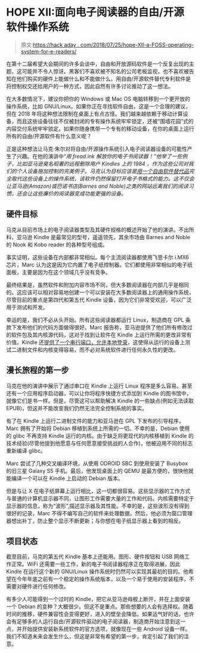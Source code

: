 # HOPE XII:面向电子阅读器的自由/开源软件操作系统

> 原文:[https://hack aday . com/2018/07/25/hope-XII-a-FOSS-operating-system-for-e-readers/](https://hackaday.com/2018/07/25/hope-xii-a-foss-operating-system-for-e-readers/)

在第十二届希望大会期间的许多会谈中，自由和开放源码软件是一个反复出现的主题，这可能并不令人惊讶。黑客们不喜欢被不知名的公司老板监视，也不喜欢被告知在他们购买的硬件上能做什么和不能做什么。用自由/开源软件替代专利软件是将控制权交还给用户的一种方式，因此自然有许多讨论推动了这一想法。

在大多数情况下，建议你把你的 Windows 或 Mac OS 电脑转移到一个更开放的操作系统，比如 GNU/Linux。如果你正在寻找软件自由，这是一个合理的建议，但在 2018 年将这种想法限制在桌面上有点古怪。我们越来越依赖于移动计算设备，而且这些设备往往不仅被封闭的专有操作系统牢牢锁定，还被“围墙花园”式的内容交付系统牢牢锁定。如果你随身携带一个专有的移动设备，在你的桌面上运行所有的自由/开源软件有什么意义呢？

正是这种想法让马克·朱尔对将自由/开源操作系统引入电子阅读器设备的可能性产生了兴趣。在他的演讲中“*用 fread.ink 解放你的电子书阅读器！”他举了一些例子，比如亚马逊臭名昭著的远程删除用户 Kindles 上的 *1984* ，作为这些公司对我们的个人设备施加控制的完美例子。马克认为目标应该是[用一个自由软件替代品](https://fread.ink)完全取代这些设备上的操作系统，该软件仍然保留打开电子书格式的能力。这不仅会让亚马逊(Amazon)或巴诺书店(Barnes and Noble)之类的网站远离我们的阅读习惯，还会让这些廉价的阅读器变成功能更强的设备。*

## 硬件目标

马克从目前市场上的电子阅读器类型及其硬件规格的概述开始了他的演讲。不出所料，亚马逊 Kindle 是最常见的型号，遥遥领先，其余市场由 Barnes and Noble 的 Nook 和 Kobo reader 的各种型号组成。

事实证明，这些设备在内部都非常相似。每个主流阅读器都使用飞思卡尔 i.MX6 芯片，Marc 认为这是因为它内置了电子纸控制器。它们都使用非常相似的电子纸面板，主要是因为在这个领域几乎没有竞争。

最终结果是，虽然软件和附加内容市场不同，但大多数阅读器在内部几乎是相同的。这应该可以相对容易地创建一个可以安装在大多数阅读器上的通用操作系统，尽管目前的重点是第四代和第五代 Kindle 设备，因为它们非常受欢迎，可以广泛用于测试和开发。

幸运的是，我们不必从头开始。所有这些阅读器都运行 Linux，制造商在 GPL 条款下发布他们的代码方面做得很好。Marc 报告称，亚马逊提供了他们所有修改过的软件包及其内核源代码，这对于找到让软件在 Kindle 上运行所需的更改非常有价值。Kindle 还[提供了一个串行端口，允许本地登录](https://hackaday.com/2015/02/18/unlock-your-demo-kindle-paperwhite/)，这使得从运行的设备上测试二进制文件和内核变得容易，而不必对系统软件进行任何永久性的更改。

## 漫长旅程的第一步

马克在他的演讲中展示了通过串口在 Kindle 上运行 Linux 程序是多么容易。甚至还有一个应用程序启动器，可以让你将程序快捷方式添加到 Kindle 的图书馆中，就像它们是书一样。但是，尽管这可以帮助解决 Kindle 的一些缺点(例如无法读取 EPUB)，但这并不能改变我们仍然无法完全控制系统的事实。

有了在 Kindle 上运行二进制文件的能力和亚马逊在 GPL 下发布的引导程序，Marc 拥有了开始将 Debian 移植到系统上所需的一切。不幸的是，Debian 使用的 glibc 不再支持 Kindle 运行的内核。由于缺乏将更现代的内核移植到 Kindle 的技术经验(尽管他提到他愿意与任何愿意接受挑战的人合作)，他被迫用不同的标志重新编译 glibc。

Marc 尝试了几种交叉编译环境，从使用 ODROID SBC 到使用安装了 Busybox 的旧三星 Galaxy S5 手机。最后，他发现桌面上的 QEMU 是最方便的，很快他就能编译一个可以在 Kindle 上启动的 Debian 版本。

但是与让 X 在电子纸屏幕上运行相比，这一切都很容易。这些显示器的工作方式与普通的计算机显示器不同，让图形工作需要大量的工作和代码。内核需要特定于显示器的信息，称为“波形”,描述显示器及其性能。不幸的是，这些波形没有得到很好的记录，Marc 不得不编写自己的软件来处理数据。然后，他必须为窗口管理器想出补丁，防止整个显示不断更新；与你想在电子纸显示器上看到的相反。

## 项目状态

截至目前，马克的第五代 Kindle 基本上还能用。图形、硬件按钮和 USB 网络工作正常。WiFi 还需要一些工作，新的电子书阅读器程序正在取得进展，因此 Kindle 在运行这个新的 GNU/Linux 操作系统时仍然可以实现其最初的目的。他希望在今年年底之前有一个稳定的操作系统版本，以及一个易于使用的安装程序，不需要对硬件进行任何修改。

有多少人可能得到一个过时的 Kindle，把它从亚马逊母舰上断开，并在上面安装一个 Debian 的变种？大概很少。但这不是重点。那些想要的人会有选择权。随着时间的推移，硬件兼容性会变得更好，进入的壁垒会降低。如果运气好的话，也许会有足够多的人运行自由/开源软件驱动的电子阅读器，制造商开始注意到这一点，并开始提供安装新系统软件的官方选项，就像现在一些 Android 设备一样。我们不知道未来会发生什么，但这是非常有希望的第一步，肯定引起了我们的注意。